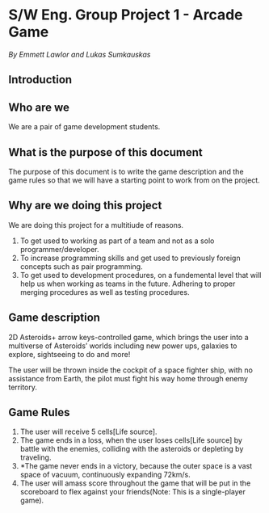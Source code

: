 <h1>S/W Eng. Group Project 1 - Arcade Game</h1>
<i>By Emmett Lawlor and Lukas Sumkauskas</i> 
 
<h2>Introduction</h2>

 

<h2>Who are we</h2>

<p>We are a pair of game development students. </p>

 
<h2>What is the purpose of this document</h2>

<p>The purpose of this document is to write the game description and the game rules so that we will have a starting point to work from on the project. </p>

 

<h2>Why are we doing this project</h2> 

<p>We are doing this project for a multitiude of reasons.</p>

<ol>
<li> To get used to working as part of a team and not as a solo programmer/developer. </li>

<li>To increase programming skills and get used to previously foreign concepts such as pair programming.  </li>

<li>To get used to development procedures, on a fundemental level that will help us when working as teams in the future. Adhering to proper merging procedures as well as testing procedures.  </li>
</ol>

 

 

<h2>Game description</h2>

<p>2D Asteroids+ arrow keys-controlled game, which brings the user into a multiverse of Asteroids’ worlds including new power ups, galaxies to explore, sightseeing to do and more! </p>

<p> The user will be thrown inside the cockpit of a space fighter ship, with no assistance from Earth, the pilot must fight his way home through enemy territory. </p>

 

<h2>Game Rules </h2>

<ol>
<li>The user will receive 5 cells[Life source]. </li>

<li> The game ends in a loss, when the user loses cells[Life source] by battle with the enemies, colliding with the asteroids or depleting by traveling. </li>

<li> *The game never ends in a victory, because the outer space is a vast space of vacuum, continuously expanding 72km/s. </li>

<li> The user will amass score throughout the game that will be put in the scoreboard to flex against your friends(Note: This is a single-player game). </li>
 
 </ol>

